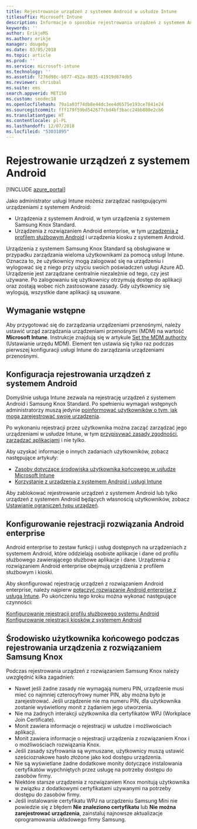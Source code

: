 ```yaml
---
title: Rejestrowanie urządzeń z systemem Android w usłudze Intune
titlesuffix: Microsoft Intune
description: Informacje o sposobie rejestrowania urządzeń z systemem Android w usłudze Intune.
keywords: ''
author: ErikjeMS
ms.author: erikje
manager: dougeby
ms.date: 03/05/2018
ms.topic: article
ms.prod: ''
ms.service: microsoft-intune
ms.technology: ''
ms.assetid: f276d98c-b077-452a-8835-41919d674db5
ms.reviewer: chrisbal
ms.suite: ems
search.appverid: MET150
ms.custom: seodec18
ms.openlocfilehash: 79a1a03f74db8e44dc3ee4d6575e193ce7841e24
ms.sourcegitcommit: fff179f59bd542677cbd4bf3bacc24bb880e2cb6
ms.translationtype: HT
ms.contentlocale: pl-PL
ms.lasthandoff: 12/07/2018
ms.locfileid: "53031895"
---
```

# <a name="enroll-android-devices"></a>Rejestrowanie urządzeń z systemem Android

[!INCLUDE [azure_portal](./includes/azure_portal.md)]

Jako administrator usługi Intune możesz zarządzać następującymi urządzeniami z systemem Android:
- Urządzenia z systemem Android, w tym urządzenia z systemem Samsung Knox Standard.
- Urządzenia z rozwiązaniem Android enterprise, w tym [urządzenia z profilem służbowym Android](#enable-enrollment-of-android-for-work-devices) i urządzenia kiosku z systemem Android.

Urządzenia z systemem Samsung Knox Standard są obsługiwane w przypadku zarządzania wieloma użytkownikami za pomocą usługi Intune. Oznacza to, że użytkownicy mogą zalogować się na urządzeniu i wylogować się z niego przy użyciu swoich poświadczeń usługi Azure AD. Urządzenie jest zarządzane centralnie niezależnie od tego, czy jest używane. Po zalogowaniu się użytkownicy otrzymują dostęp do aplikacji oraz zostają wobec nich zastosowane zasady. Gdy użytkownicy się wylogują, wszystkie dane aplikacji są usuwane.

## <a name="prerequisite"></a>Wymaganie wstępne

Aby przygotować się do zarządzania urządzeniami przenośnymi, należy ustawić urząd zarządzania urządzeniami przenośnymi (MDM) na wartość **Microsoft Intune**. Instrukcje znajdują się w artykule [Set the MDM authority](mdm-authority-set.md) (Ustawianie urzędu MDM). Element ten ustawia się tylko raz podczas pierwszej konfiguracji usługi Intune do zarządzania urządzeniami przenośnymi.

## <a name="set-up-android-enrollment"></a>Konfiguracja rejestrowania urządzeń z systemem Android

Domyślnie usługa Intune zezwala na rejestrację urządzeń z systemem Android i Samsung Knox Standard. Po spełnieniu wymagań wstępnych administratorzy muszą jedynie [poinformować użytkowników o tym, jak mogą zarejestrować swoje urządzenia](/intune-user-help/enroll-your-device-in-intune-android).

Po wykonaniu rejestracji przez użytkownika można zacząć zarządzać jego urządzeniami w usłudze Intune, w tym [przypisywać zasady zgodności](compliance-policy-create-android.md), [zarządzać aplikacjami](app-management.md) i nie tylko.

Aby uzyskać informacje o innych zadaniach użytkowników, zobacz następujące artykuły:

- [Zasoby dotyczące środowiska użytkownika końcowego w usłudze Microsoft Intune](end-user-educate.md)
- [Korzystanie z urządzenia z systemem Android i usługi Intune](https://docs.microsoft.com/intune-user-help/using-your-android-device-with-intune)

Aby zablokować rejestrowanie urządzeń z systemem Android lub tylko urządzeń z systemem Android będących własnością użytkowników, zobacz [Ustawianie ograniczeń typu urządzeń](enrollment-restrictions-set.md).

## <a name="set-up-android-enterprise-enrollment"></a>Konfigurowanie rejestracji rozwiązania Android enterprise

Android enterprise to zestaw funkcji i usług dostępnych na urządzeniach z systemem Android, które oddzielają osobiste aplikacje i dane od profilu służbowego zawierającego służbowe aplikacje i dane. Urządzenia z rozwiązaniem Android enterprise obejmują urządzenia z profilem służbowym i kioski. 

Aby skonfigurować rejestrację urządzeń z rozwiązaniem Android enterprise, należy najpierw [połączyć rozwiązanie Android enterprise z usługą Intune](connect-intune-android-enterprise.md). Po ukończeniu tego kroku można wykonać następujące czynności:

[Konfigurowanie rejestracji profilu służbowego systemu Android](android-work-profile-enroll.md)
[Konfigurowanie rejestracji kiosków z systemem Android](android-kiosk-enroll.md)

## <a name="end-user-experience-when-enrolling-a-samsung-knox-device"></a>Środowisko użytkownika końcowego podczas rejestrowania urządzenia z rozwiązaniem Samsung Knox
Podczas rejestrowania urządzeń z rozwiązaniem Samsung Knox należy uwzględnić kilka zagadnień:
-   Nawet jeśli żadne zasady nie wymagają numeru PIN, urządzenie musi mieć co najmniej czterocyfrowy numer PIN, aby można było je zarejestrować. Jeśli urządzenie nie ma numeru PIN, dla użytkownika zostanie wyświetlony monit z żądaniem jego utworzenia.
-   Nie ma żadnych interakcji użytkownika dla certyfikatów WPJ (Workplace Join Certificate).
-   Monit zawiera informacje o rejestracji w usłudze i możliwościach aplikacji.
-   Monit zawiera informacje o rejestracji urządzenia z rozwiązaniem Knox i o możliwościach rozwiązania Knox.
-   Jeśli zasady szyfrowania są wymuszane, użytkownicy muszą ustawić sześcioznakowe hasło złożone jako kod dostępu urządzenia.
-   Nie są wyświetlane żadne dodatkowe monity dotyczące instalowania certyfikatów wypchniętych przez usługę na potrzeby dostępu do zasobów firmy.
- Niektóre starsze urządzenia z rozwiązaniem Knox monitują użytkownika w związku z dodatkowymi certyfikatami używanymi na potrzeby dostępu do zasobów firmy.
- Jeśli instalowanie certyfikatu WPJ na urządzeniu Samsung Mini nie powiedzie się z błędem **Nie znaleziono certyfikatu** lub **Nie można zarejestrować urządzenia**, zainstaluj najnowsze aktualizacje oprogramowania układowego firmy Samsung.
